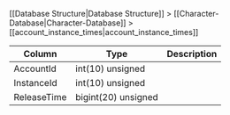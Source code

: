 [[Database Structure|Database Structure]] > [[Character-Database|Character-Database]] > [[account_instance_times|account_instance_times]]

Column | Type | Description
--- | --- | ---
AccountId | int(10) unsigned | 
InstanceId | int(10) unsigned | 
ReleaseTime | bigint(20) unsigned | 

